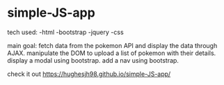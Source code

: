 # simple-JS-app
 tech used:
 -html
 -bootstrap
 -jquery
 -css
 
 main goal:
 fetch data from the pokemon API and display the data through AJAX.
 manipulate the DOM to upload a list of pokemon with their details.
 display a modal using bootstrap. 
 add a nav using bootstrap.

check it out https://hughesjh98.github.io/simple-JS-app/
